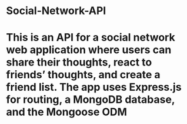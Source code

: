 # Social-Network-API

# This is an API for a social network web application where users can share their thoughts, react to friends’ thoughts, and create a friend list. The app uses Express.js for routing, a MongoDB database, and the Mongoose ODM